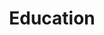 ---
title: "Education"
widget: experience
active: true
weight: 20

experience:
  - title: "MSc in Data Science"
    company: "Universitat Oberta de Catalunya"
    company_url: "https://www.uoc.edu/en"
    location: "Barcelona, Spain (Remote)"
    date_start: "2021-10-01"
    date_end: "2025-01-30"
    company_logo: "UOC-logo"
    description: |
      * Led an end-to-end scientific project, managing cross-functional collaborations, timelines and deliverables from conception to completion
      * Generated and integrated multi-dimensional data to develop testable hypotheses
      * Mentored team-members and supervised an MSc thesis
      <span style="display: block; margin-top: 0.5em; margin-bottom: 0em;"></span>
        <li style="list-style-type: circle;"><b>Identified a time window after learning necessary for memory formation</b></li>
        <li style="list-style-type: circle;"><b>Unveiled the role of a subtype of neuron in memory storage</b></li>
      <span style="display: block; margin-top: 1em; margin-bottom: 1em;"></span>
      <span class="badge-experience-card">project management</span><span class="badge-experience-card">microscopy</span><span class="badge-experience-card">histology</span><span class="badge-experience-card">animal experimentation</span><span class="badge-experience-card">optogenetics</span><span class="badge-experience-card">viral/drug delivery</span><span class="badge-experience-card"><i>in-vivo</i> electrophysiology</span>

  - title: "PhD in Neuroscience"
    company: "Universidad Miguel Hernández"
    company_url: "https://www.umh.es/?lang=EN"
    location: "Alicante, Spain"
    date_start: "2014-10-01"
    date_end: "2019-07-30"
    company_logo: "UMH-logo"
    description: |
      * Led an end-to-end scientific project, managing cross-functional collaborations, timelines and deliverables from conception to completion
      * Generated and integrated multi-dimensional data to develop testable hypotheses
      * Mentored team-members and supervised an MSc thesis
      <span style="display: block; margin-top: 0.5em; margin-bottom: 0em;"></span>
        <li style="list-style-type: circle;"><b>Identified a time window after learning necessary for memory formation</b></li>
        <li style="list-style-type: circle;"><b>Unveiled the role of a subtype of neuron in memory storage</b></li>
      <span style="display: block; margin-top: 1em; margin-bottom: 1em;"></span>
      <span class="badge-experience-card">project management</span><span class="badge-experience-card">microscopy</span><span class="badge-experience-card">histology</span><span class="badge-experience-card">animal experimentation</span><span class="badge-experience-card">optogenetics</span><span class="badge-experience-card">viral/drug delivery</span><span class="badge-experience-card"><i>in-vivo</i> electrophysiology</span>

  - title: "MSc in Neuroscience"
    company: "Universidad Miguel Hernández"
    company_url: "https://www.umh.es/?lang=EN"
    location: "Alicante, Spain"
    date_start: "2012-10-01"
    date_end: "2013-06-30"
    company_logo: "UMH-logo"
    description: |
      * Led an end-to-end scientific project, managing cross-functional collaborations, timelines and deliverables from conception to completion
      * Generated and integrated multi-dimensional data to develop testable hypotheses
      * Mentored team-members and supervised an MSc thesis
      <span style="display: block; margin-top: 0.5em; margin-bottom: 0em;"></span>
        <li style="list-style-type: circle;"><b>Identified a time window after learning necessary for memory formation</b></li>
        <li style="list-style-type: circle;"><b>Unveiled the role of a subtype of neuron in memory storage</b></li>
      <span style="display: block; margin-top: 1em; margin-bottom: 1em;"></span>
      <span class="badge-experience-card">project management</span><span class="badge-experience-card">microscopy</span><span class="badge-experience-card">histology</span><span class="badge-experience-card">animal experimentation</span><span class="badge-experience-card">optogenetics</span><span class="badge-experience-card">viral/drug delivery</span><span class="badge-experience-card"><i>in-vivo</i> electrophysiology</span>

  - title: "BSc in Biology"
    company: "Universidad de León"
    company_url: "https://www.unileon.es"
    location: "León, Spain"
    date_start: "2007-10-01"
    date_end: "2012-07-30"
    company_logo: "ULE-logo"
    description: |
      * Led an end-to-end scientific project, managing cross-functional collaborations, timelines and deliverables from conception to completion
      * Generated and integrated multi-dimensional data to develop testable hypotheses
      * Mentored team-members and supervised an MSc thesis
      <span style="display: block; margin-top: 0.5em; margin-bottom: 0em;"></span>
        <li style="list-style-type: circle;"><b>Identified a time window after learning necessary for memory formation</b></li>
        <li style="list-style-type: circle;"><b>Unveiled the role of a subtype of neuron in memory storage</b></li>
      <span style="display: block; margin-top: 1em; margin-bottom: 1em;"></span>
      <span class="badge-experience-card">project management</span><span class="badge-experience-card">microscopy</span><span class="badge-experience-card">histology</span><span class="badge-experience-card">animal experimentation</span><span class="badge-experience-card">optogenetics</span><span class="badge-experience-card">viral/drug delivery</span><span class="badge-experience-card"><i>in-vivo</i> electrophysiology</span>

---